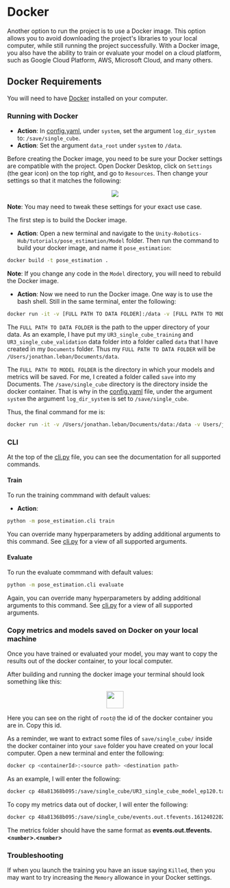Docker 
======

Another option to run the project is to use a Docker image. This option allows you to avoid downloading the project's libraries to your local computer, while still running the project successfully. With a Docker image, you also have the ability to train or evaluate your model on a cloud platform, such as Google Cloud Platform, AWS, Microsoft Cloud, and many others. 

## Docker Requirements
You will need to have [Docker](https://docs.docker.com/get-docker/) installed on your computer. 

### Running with Docker 

* **Action**: In [config.yaml](../config.yaml), under `system`, set the argument `log_dir_system` to: `/save/single_cube`. 
* **Action**: Set the argument `data_root` under `system` to `/data`. 

Before creating the Docker image, you need to be sure your Docker settings are compatible with the project. Open Docker Desktop, click on `Settings` (the gear icon) on the top right, and go to `Resources`. Then change your settings so that it matches the following: 

<p align="center">
<img src="docs/docker_settings.png"/>
</p>

**Note**: You may need to tweak these settings for your exact use case.

The first step is to build the Docker image.

* **Action**: Open a new terminal and navigate to the `Unity-Robotics-Hub/tutorials/pose_estimation/Model` folder. Then run the command to build your docker image, and name it `pose_estimation`:
```bash 
docker build -t pose_estimation .
```

**Note**: If you change any code in the `Model` directory, you will need to rebuild the Docker image. 

* **Action**: Now we need to run the Docker image. One way is to use the bash shell. Still in the same terminal, enter the following:
```bash
docker run -it -v [FULL PATH TO DATA FOLDER]:/data -v [FULL PATH TO MODEL FOLDER]:/save/single_cube pose_estimation bash
```

The `FULL PATH TO DATA FOLDER` is the path to the upper directory of your data. As an example, I have put my `UR3_single_cube_training` and `UR3_single_cube_validation` data folder into a folder called `data` that I have created in my `Documents` folder. Thus my `FULL PATH TO DATA FOLDER` will be `/Users/jonathan.leban/Documents/data`.

The `FULL PATH TO MODEL FOLDER` is the directory in which your models and metrics will be saved. For me, I created a folder called `save` into my Documents. 
The `/save/single_cube` directory is the directory inside the docker container. That is why in the [config.yaml](../config.yaml) file, under the argument `system` the argument `log_dir_system` is set to `/save/single_cube`. 

Thus, the final command for me is: 
```bash
docker run -it -v /Users/jonathan.leban/Documents/data:/data -v Users/jonathan.leban/Documents/save:/save/single_cube pose_estimation bash
```

### CLI 
At the top of the [cli.py](../pose_estimation/cli.py) file, you can see the documentation for all supported commands. 

#### Train
To run the training commmand with default values:

* **Action**: 
```bash 
python -m pose_estimation.cli train
```

You can override many hyperparameters by adding additional arguments to this command. See [cli.py](../pose_estimation/cli.py) for a view of all supported arguments.  


#### Evaluate  
To run the evaluate commmand with default values:

```bash
python -m pose_estimation.cli evaluate
```

Again, you can override many hyperparameters by adding additional arguments to this command. See [cli.py](../pose_estimation/cli.py) for a view of all supported arguments.  


### Copy metrics and models saved on Docker on your local machine 
Once you have trained or evaluated your model, you may want to copy the results out of the docker container, to your local computer. 

After building and running the docker image your terminal should look something like this:

<p align="center">
<img src="docs/docker_id_image.png" height=40/>
</p>

Here you can see on the right of `root@` the id of the docker container you are in. Copy this id. 

As a reminder, we want to extract some files of `save/single_cube/` inside the docker container into your `save` folder you have created on your local computer. 
Open a new terminal and enter the following: 

```bash
docker cp <containerId>:<source path> <destination path>
```

As an example, I will enter the following: 
```bash
docker cp 48a81368b095:/save/single_cube/UR3_single_cube_model_ep120.tar /Users/jonathan.leban/Documents/save
```

To copy my metrics data out of docker, I will enter the following: 
```bash
docker cp 48a81368b095:/save/single_cube/events.out.tfevents.1612402202.48a81368b095 /Users/jonathan.leban/Documents/save
```

The metrics folder should have the same format as **events.out.tfevents.<`number`>.<`number`>**

### Troubleshooting 
If when you launch the training you have an issue saying `Killed`, then you may want to try increasing the `Memory` allowance in your Docker settings. 
